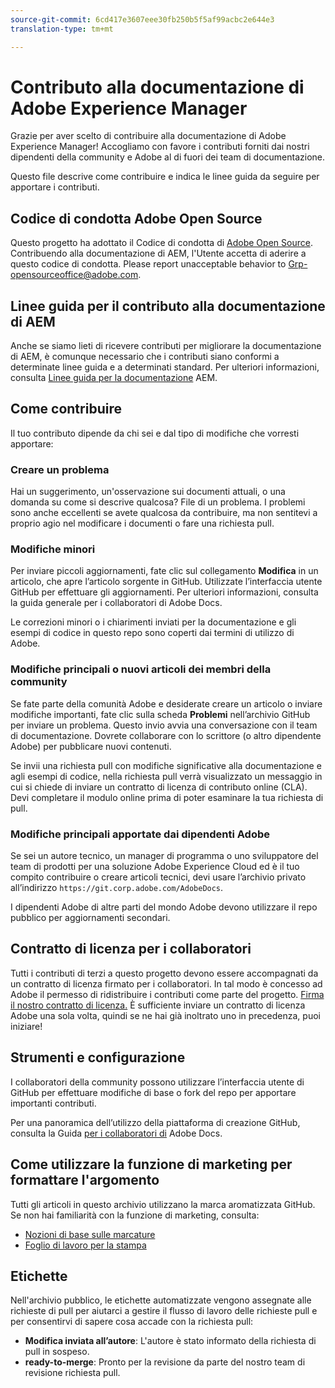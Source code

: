 ```yaml
---
source-git-commit: 6cd417e3607eee30fb250b5f5af99acbc2e644e3
translation-type: tm+mt

---
```

# Contributo alla documentazione di Adobe Experience Manager

Grazie per aver scelto di contribuire alla documentazione di Adobe Experience Manager! Accogliamo con favore i contributi forniti dai nostri dipendenti della community e Adobe al di fuori dei team di documentazione.

Questo file descrive come contribuire e indica le linee guida da seguire per apportare i contributi.

## Codice di condotta Adobe Open Source

Questo progetto ha adottato il Codice di condotta di [Adobe Open Source](code-of-conduct.md). Contribuendo alla documentazione di AEM, l&#39;Utente accetta di aderire a questo codice di condotta. Please report unacceptable behavior to [Grp-opensourceoffice@adobe.com](mailto:Grp-opensourceoffice@adobe.com).

## Linee guida per il contributo alla documentazione di AEM

Anche se siamo lieti di ricevere contributi per migliorare la documentazione di AEM, è comunque necessario che i contributi siano conformi a determinate linee guida e a determinati standard. Per ulteriori informazioni, consulta [Linee guida per la documentazione](guidelines.md) AEM.

## Come contribuire

Il tuo contributo dipende da chi sei e dal tipo di modifiche che vorresti apportare:

### Creare un problema

Hai un suggerimento, un&#39;osservazione sui documenti attuali, o una domanda su come si descrive qualcosa? File di un problema. I problemi sono anche eccellenti se avete qualcosa da contribuire, ma non sentitevi a proprio agio nel modificare i documenti o fare una richiesta pull.

### Modifiche minori

Per inviare piccoli aggiornamenti, fate clic sul collegamento **Modifica** in un articolo, che apre l’articolo sorgente in GitHub. Utilizzate l’interfaccia utente GitHub per effettuare gli aggiornamenti. Per ulteriori informazioni, consulta la guida [](https://docs.adobe.com/help/en/contributor/contributor-guide/introduction.html) generale per i collaboratori di Adobe Docs.

Le correzioni minori o i chiarimenti inviati per la documentazione e gli esempi di codice in questo repo sono coperti dai termini di utilizzo di Adobe.

### Modifiche principali o nuovi articoli dei membri della community

Se fate parte della comunità Adobe e desiderate creare un articolo o inviare modifiche importanti, fate clic sulla scheda **Problemi** nell’archivio GitHub per inviare un problema. Questo invio avvia una conversazione con il team di documentazione. Dovrete collaborare con lo scrittore (o altro dipendente Adobe) per pubblicare nuovi contenuti.

Se invii una richiesta pull con modifiche significative alla documentazione e agli esempi di codice, nella richiesta pull verrà visualizzato un messaggio in cui si chiede di inviare un contratto di licenza di contributo online (CLA). Devi completare il modulo online prima di poter esaminare la tua richiesta di pull.

### Modifiche principali apportate dai dipendenti Adobe

Se sei un autore tecnico, un manager di programma o uno sviluppatore del team di prodotti per una soluzione Adobe Experience Cloud ed è il tuo compito contribuire o creare articoli tecnici, devi usare l’archivio privato all’indirizzo `https://git.corp.adobe.com/AdobeDocs`.

I dipendenti Adobe di altre parti del mondo Adobe devono utilizzare il repo pubblico per aggiornamenti secondari.

## Contratto di licenza per i collaboratori

Tutti i contributi di terzi a questo progetto devono essere accompagnati da un contratto di licenza firmato per i collaboratori. In tal modo è concesso ad Adobe il permesso di ridistribuire i contributi come parte del progetto. [Firma il nostro contratto di licenza.](https://opensource.adobe.com/cla.html) È sufficiente inviare un contratto di licenza Adobe una sola volta, quindi se ne hai già inoltrato uno in precedenza, puoi iniziare!

## Strumenti e configurazione

I collaboratori della community possono utilizzare l’interfaccia utente di GitHub per effettuare modifiche di base o fork del repo per apportare importanti contributi.

Per una panoramica dell’utilizzo della piattaforma di creazione GitHub, consulta la Guida [per i collaboratori di](https://docs.adobe.com/help/en/contributor/contributor-guide/introduction.html) Adobe Docs.

## Come utilizzare la funzione di marketing per formattare l&#39;argomento

Tutti gli articoli in questo archivio utilizzano la marca aromatizzata GitHub. Se non hai familiarità con la funzione di marketing, consulta:

* [Nozioni di base sulle marcature](https://help.github.com/articles/getting-started-with-writing-and-formatting-on-github/)
* [Foglio di lavoro per la stampa](https://guides.github.com/pdfs/markdown-cheatsheet-online.pdf)

## Etichette

Nell&#39;archivio pubblico, le etichette automatizzate vengono assegnate alle richieste di pull per aiutarci a gestire il flusso di lavoro delle richieste pull e per consentirvi di sapere cosa accade con la richiesta pull:

* **Modifica inviata all’autore**: L&#39;autore è stato informato della richiesta di pull in sospeso.
* **ready-to-merge**: Pronto per la revisione da parte del nostro team di revisione richiesta pull.
